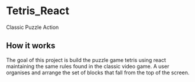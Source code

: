 # Tetris_React
Classic Puzzle Action

## How it works
The goal of this project is build the puzzle game tetris using react maintaining the same rules found in the classic video game. A user organises and arrange the set of blocks that fall from the top of the screen.